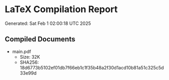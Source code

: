 # LaTeX Compilation Report
Generated: Sat Feb  1 02:00:18 UTC 2025
## Compiled Documents
- main.pdf
  - Size: 32K
  - SHA256: 18d6773b5102ef01db7f66eb1c1f35b48a2f30d1acd10b81a51c325c5d33e99d
